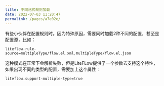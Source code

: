 ```yaml
---
title: 不同格式规则加载
date: 2022-07-03 11:20:47
permalink: /pages/a7e02e/
---
```


有些小伙伴在配置规则时，因为特殊原因，需要同时加载2种不同的配置，甚至是配置源，比如：

```properties
liteflow.rule-source=multipleType/flow.el.xml,multipleType/flow.el.json
```

这种模式在正常下会解析失败，但是LiteFLow提供了一个参数去支持这个特性，如果出现不同的类型的配置，需要加上这个属性：

```properties
liteflow.support-multiple-type=true
```